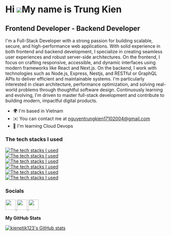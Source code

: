Hi ![](https://user-images.githubusercontent.com/18350557/176309783-0785949b-9127-417c-8b55-ab5a4333674e.gif)My name is Trung Kien
======================================================================================================================================

Frontend Developer - Backend Developer
-----------------

I'm a Full-Stack Developer with a strong passion for building scalable, secure, and high-performance web applications. With solid experience in both frontend and backend development, I specialize in creating seamless user experiences and robust server-side architectures. On the frontend, I focus on crafting responsive, accessible, and dynamic interfaces using modern frameworks like React and Next.js. On the backend, I work with technologies such as Node.js, Express, Nestjs, and RESTful or GraphQL APIs to deliver efficient and maintainable systems. I'm particularly interested in clean architecture, performance optimization, and solving real-world problems through thoughtful software design. Continuously learning and evolving, I'm driven to master full-stack development and contribute to building modern, impactful digital products.
* 🌍  I'm based in Vietnam
* ✉️  You can contact me at [nguyentrungkien17102004@gmail.com](mailto:nguyentrungkien17102004@gmail.com])
* 🧠  I'm learning Cloud Devops
### The tech stacks I used

[![The tech stacks I used](https://skillicons.dev/icons?i=js,ts,java,c)](https://skillicons.dev)
<br/>
[![The tech stacks I used](https://skillicons.dev/icons?i=nextjs,redux,react,tailwind,html,css,scss)](https://skillicons.dev)
<br/>
[![The tech stacks I used](https://skillicons.dev/icons?i=nodejs,express,nestjs)](https://skillicons.dev)
<br/>
[![The tech stacks I used](https://skillicons.dev/icons?i=docker,kubernetes,nginx,aws)](https://skillicons.dev)
<br/>
[![The tech stacks I used](https://skillicons.dev/icons?i=git,github,gitlab,figma,postman,rabbitmq)](https://skillicons.dev)
<br/>
[![The tech stacks I used](https://skillicons.dev/icons?i=mongodb,mysql,postgres,sql)](https://skillicons.dev)

### Socials

<p align="left"> <a href="https://www.facebook.com/trung.kien.640557" target="_blank" rel="noreferrer"> <picture> <source media="(prefers-color-scheme: dark)" srcset="https://raw.githubusercontent.com/danielcranney/readme-generator/main/public/icons/socials/facebook-dark.svg" /> <source media="(prefers-color-scheme: light)" srcset="https://raw.githubusercontent.com/danielcranney/readme-generator/main/public/icons/socials/facebook.svg" /> <img src="https://raw.githubusercontent.com/danielcranney/readme-generator/main/public/icons/socials/facebook.svg" width="32" height="32" /> </picture> </a> <a href="https://github.com/kienptjk123" target="_blank" rel="noreferrer"> <picture> <source media="(prefers-color-scheme: dark)" srcset="https://raw.githubusercontent.com/danielcranney/readme-generator/main/public/icons/socials/github-dark.svg" /> <source media="(prefers-color-scheme: light)" srcset="https://raw.githubusercontent.com/danielcranney/readme-generator/main/public/icons/socials/github.svg" /> <img src="https://raw.githubusercontent.com/danielcranney/readme-generator/main/public/icons/socials/github.svg" width="32" height="32" /> </picture> </a> <a href="https://www.linkedin.com/in/ki%C3%AAn-nguy%E1%BB%85n-trung-a7433931a" target="_blank" rel="noreferrer"> <picture> <source media="(prefers-color-scheme: dark)" srcset="https://raw.githubusercontent.com/danielcranney/readme-generator/main/public/icons/socials/linkedin-dark.svg" /> <source media="(prefers-color-scheme: light)" srcset="https://raw.githubusercontent.com/danielcranney/readme-generator/main/public/icons/socials/linkedin.svg" /> <img src="https://raw.githubusercontent.com/danielcranney/readme-generator/main/public/icons/socials/linkedin.svg" width="32" height="32" /> </picture> </a> 

<b>My GitHub Stats</b>

<a href="https://github.com/kienptjk123"><img src="https://github-readme-stats.vercel.app/api?username=kienptjk123&show_icons=true&hide=&count_private=true&title_color=0891b2&text_color=ffffff&icon_color=0891b2&bg_color=1c1917&hide_border=true&show_icons=true" alt="kienptjk123's GitHub stats" /></a><br/>
